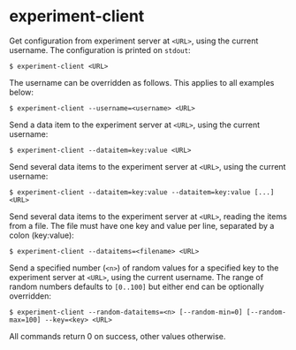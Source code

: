# experiment-client

Get configuration from experiment server at `<URL>`, using the current username. The configuration is printed on `stdout`:

    $ experiment-client <URL>
    
The username can be overridden as follows. This applies to all examples below:

    $ experiment-client --username=<username> <URL>

Send a data item to the experiment server at `<URL>`, using the current username:

    $ experiment-client --dataitem=key:value <URL>

Send several data items to the experiment server at `<URL>`, using the current username:

    $ experiment-client --dataitem=key:value --dataitem=key:value [...] <URL>

Send several data items to the experiment server at `<URL>`, reading the items from a file. The file must have one key and value per line, separated by a colon (key:value):

    $ experiment-client --dataitems=<filename> <URL>

Send a specified number (`<n>`) of random values for a specified key to the experiment server at `<URL>`, using the current username. The range of random numbers defaults to `[0..100]` but either end can be optionally overridden:

    $ experiment-client --random-dataitems=<n> [--random-min=0] [--random-max=100] --key=<key> <URL>

All commands return 0 on success, other values otherwise.
